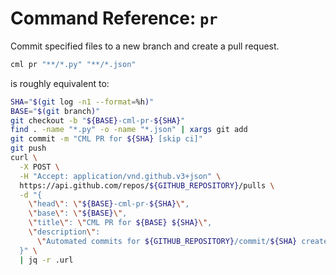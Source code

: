 # Command Reference: `pr`

Commit specified files to a new branch and create a pull request.

```bash
cml pr "**/*.py" "**/*.json"
```

is roughly equivalent to:

```bash
SHA="$(git log -n1 --format=%h)"
BASE="$(git branch)"
git checkout -b "${BASE}-cml-pr-${SHA}"
find . -name "*.py" -o -name "*.json" | xargs git add
git commit -m "CML PR for ${SHA} [skip ci]"
git push
curl \
  -X POST \
  -H "Accept: application/vnd.github.v3+json" \
  https://api.github.com/repos/${GITHUB_REPOSITORY}/pulls \
  -d "{
    \"head\": \"${BASE}-cml-pr-${SHA}\",
    \"base\": \"${BASE}\",
    \"title\": \"CML PR for ${BASE} ${SHA}\",
    \"description\":
      \"Automated commits for ${GITHUB_REPOSITORY}/commit/${SHA} created by CML.\"
  }" \
  | jq -r .url
```
